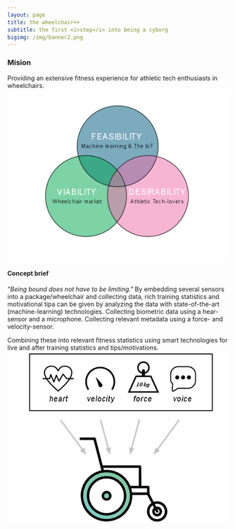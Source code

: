 ```yaml
---
layout: page
title: the wheelchair++
subtitle: the first <i>step</i> into being a cyborg
bigimg: /img/banner2.png
---
```

### Mision
Providing an extensive fitness experience for athletic tech enthusiasts in wheelchairs.
![alt text](\img\idecircle.png "IDE Design synergies")
#### Concept brief
<i>"Being bound does not have to be limiting."</i>
By embedding several sensors into a package/wheelchair and collecting data, rich training statistics and motivational tipa can be given by analyzing the data with state-of-the-art (machine-learning) technologies.
Collecting biometric data using a hear-sensor and a microphone.
Collecting relevant metadata using a force- and velocity-sensor.

Combining these into relevant fitness statistics using smart technologies for live and after training statistics and tips/motivations.
<img src="img\hpvisual.png" alt="">
